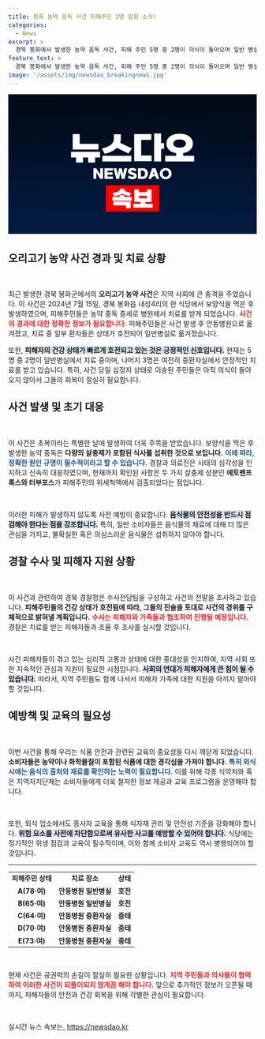 ```yaml
---
title: 봉화 농약 음독 사건 피해주민 2명 입원 소식!
categories:
  - News
excerpt: >
  경북 봉화에서 발생한 농약 음독 사건, 피해 주민 5명 중 2명이 의식이 돌아오며 일반 병실로 옮겨졌다. 사건의 불길한 진실들, 과연 재발 방지는 가능할까? 클릭하여 더 알아보세요!
feature_text: >
  경북 봉화에서 발생한 농약 음독 사건, 피해 주민 5명 중 2명이 의식이 돌아오며 일반 병실로 옮겨졌다. 사건의 불길한 진실들, 과연 재발 방지는 가능할까? 클릭하여 더 알아보세요!
image: '/assets/img/newsdao_breakingnews.jpg'
---
```


<p><img src="/assets/img/newsdao_breakingnews.jpg" alt="cryptoinkorea 속보" /></p>

<h2 data-ke-size="size26">오리고기 농약 사건 경과 및 치료 상황</h2>

<p data-ke-size="size16">&nbsp;</p>

<p>최근 발생한 경북 봉화군에서의 <b>오리고기 농약 사건</b>은 지역 사회에 큰 충격을 주었습니다. 이 사건은 2024년 7월 15일, 경북 봉화읍 내성4리의 한 식당에서 보양식을 먹은 후 발생하였으며, 피해주민들은 농약 중독 증세로 병원에서 치료를 받게 되었습니다. <b><span style="color: #ee2323;">사건의 경과에 대한 정확한 정보가 필요합니다.</span></b> 피해주민들은 사건 발생 후 안동병원으로 옮겨졌고, 치료 중 일부 환자들은 상태가 호전되어 일반병실로 옮겨졌습니다.</p>

<p>또한, <b><span style="background-color: #21538527;">피해자의 건강 상태가 빠르게 호전되고 있는 것은 긍정적인 신호입니다.</span></b> 현재는 5명 중 2명이 일반병실에서 치료 중이며, 나머지 3명은 여전히 중환자실에서 안정적인 치료를 받고 있습니다. 특히, 사건 당일 심정지 상태로 이송된 주민들은 아직 의식이 돌아오지 않아서 그들의 회복이 절실히 필요합니다.</p>

<h2 data-ke-size="size26">사건 발생 및 초기 대응</h2>

<p data-ke-size="size16">&nbsp;</p>

<p>이 사건은 초복이라는 특별한 날에 발생하여 더욱 주목을 받았습니다. 보양식을 먹은 후 발생한 농약 중독은 <b>다량의 살충제가 포함된 식사를 섭취한 것으로 보입니다.</b> <b><span style="color: #1a5490;">이에 따라, 정확한 원인 규명이 필수적이라고 할 수 있습니다.</span></b> 경찰과 의료진은 사태의 심각성을 인지하고 신속히 대응하였으며, 현재까지 확인된 사항은 두 가지 살충제 성분인 <b>에토펜프록스와 터부포스</b>가 피해주민의 위세척액에서 검출되었다는 점입니다.</p>

<p data-ke-size="size16">&nbsp;</p>

<p>이러한 피해가 발생하지 않도록 사전 예방이 중요합니다. <b><span style="background-color: #21538527;">음식물의 안전성을 반드시 점검해야 한다는 점을 강조합니다.</span></b> 특히, 일반 소비자들은 음식물의 재료에 대해 더 많은 관심을 가지고, 불확실한 혹은 의심스러운 음식물은 섭취하지 않아야 합니다.</p>

<h2 data-ke-size="size26">경찰 수사 및 피해자 지원 상황</h2>

<p data-ke-size="size16">&nbsp;</p>

<p>이 사건과 관련하여 경북 경찰청은 수사전담팀을 구성하고 사건의 전말을 조사하고 있습니다. <b>피해주민들의 건강 상태가 호전됨에 따라, 그들의 진술을 토대로 사건의 경위를 구체적으로 밝혀낼 계획입니다.</b> <b><span style="color: #ee2323;">수사는 피해자와 가족들과 협조하여 진행될 예정입니다.</span></b> 경찰은 치료를 받는 피해자들과 조율 후 조사를 실시할 것입니다.</p>

<p data-ke-size="size16">&nbsp;</p>

<p>사건 피해자들이 겪고 있는 심리적 고통과 상태에 대한 중대성을 인지하여, 지역 사회 또한 지속적인 관심과 지원이 필요한 시점입니다. <b><span style="background-color: #21538527;">사회의 연대가 피해자에게 큰 힘이 될 수 있습니다.</span></b> 따라서, 지역 주민들도 함께 나서서 피해자 가족에 대한 지원을 아끼지 말아야 할 것입니다.</p>

<h2 data-ke-size="size26">예방책 및 교육의 필요성</h2>

<p data-ke-size="size16">&nbsp;</p>

<p>이번 사건을 통해 우리는 식품 안전과 관련된 교육의 중요성을 다시 깨닫게 되었습니다. <b>소비자들은 농약이나 화학물질이 포함된 식품에 대한 경각심을 가져야 합니다.</b> <b><span style="color: #1a5490;">특히 외식 시에는 음식의 출처와 재료를 확인하는 노력이 필요합니다.</span></b> 이를 위해 각종 식약처와 혹은 지역자치단체는 소비자들에게 더욱 철저한 정보 제공과 교육 프로그램을 운영해야 합니다.</p>

<p data-ke-size="size16">&nbsp;</p>

<p>또한, 외식 업소에서도 종사자 교육을 통해 식자재 관리 및 안전성 기준을 강화해야 합니다. <b><span style="background-color: #21538527;">위험 요소를 사전에 차단함으로써 유사한 사고를 예방할 수 있어야 합니다.</span></b> 식당에는 정기적인 위생 점검과 교육이 필수적이며, 이와 함께 소비자 교육도 역시 병행되어야 할 것입니다.</p>

<hr>

<table style="width: 100%;">
<tbody>
<tr>
<td style="text-align: center; height: 17px;"><b>피해주민 상태</b></td>
<td style="text-align: center; height: 17px;"><b>치료 장소</b></td>
<td style="text-align: center; height: 17px;"><b>상태</b></td>
</tr>
<tr>
<td style="text-align: center; height: 17px;"><b>A(78·여)</b></td>
<td style="text-align: center; height: 17px;"><b>안동병원 일반병실</b></td>
<td style="text-align: center; height: 17px;"><b>호전</b></td>
</tr>
<tr>
<td style="text-align: center; height: 17px;"><b>B(65·여)</b></td>
<td style="text-align: center; height: 17px;"><b>안동병원 일반병실</b></td>
<td style="text-align: center; height: 17px;"><b>호전</b></td>
</tr>
<tr>
<td style="text-align: center; height: 17px;"><b>C(64·여)</b></td>
<td style="text-align: center; height: 17px;"><b>안동병원 중환자실</b></td>
<td style="text-align: center; height: 17px;"><b>중태</b></td>
</tr>
<tr>
<td style="text-align: center; height: 17px;"><b>D(70·여)</b></td>
<td style="text-align: center; height: 17px;"><b>안동병원 중환자실</b></td>
<td style="text-align: center; height: 17px;"><b>중태</b></td>
</tr>
<tr>
<td style="text-align: center; height: 17px;"><b>E(73·여)</b></td>
<td style="text-align: center; height: 17px;"><b>안동병원 중환자실</b></td>
<td style="text-align: center; height: 17px;"><b>중태</b></td>
</tr>
</tbody>
</table>

<p data-ke-size="size16">&nbsp;</p>

<p>현재 사건은 공권력의 손길이 절실히 필요한 상황입니다. <b><span style="color: #ee2323;">지역 주민들과 의사들이 협력하여 이러한 사건이 되풀이되지 않게끔 해야 합니다.</span></b> 앞으로 추가적인 정보가 오픈될 때까지, 피해자들의 안전과 건강 회복을 위해 각별한 관심이 필요합니다.</p>

<p data-ke-size="size16">&nbsp;</p>
실시간 뉴스 속보는, <a href="https://newsdao.kr" rel="dofollow">https://newsdao.kr</a>


